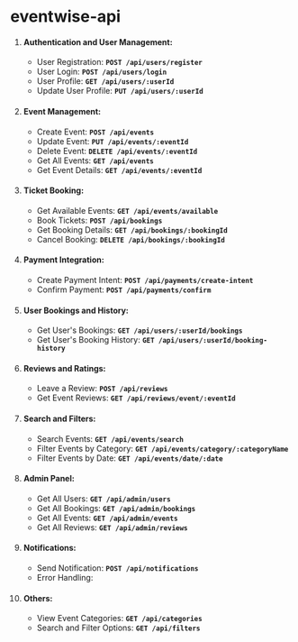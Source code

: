 # eventwise-api

1. #### Authentication and User Management: 
    - User Registration: __`POST /api/users/register`__
    - User Login: __`POST /api/users/login`__
    - User Profile: __`GET /api/users/:userId`__
    - Update User Profile: __`PUT /api/users/:userId`__

2. #### Event Management:
    - Create Event: __`POST /api/events`__
    - Update Event: __`PUT /api/events/:eventId`__
    - Delete Event: __`DELETE /api/events/:eventId`__
    - Get All Events: __`GET /api/events`__
    - Get Event Details: __`GET /api/events/:eventId`__

3. #### Ticket Booking:
    - Get Available Events: __`GET /api/events/available`__
    - Book Tickets: __`POST /api/bookings`__
    - Get Booking Details: __`GET /api/bookings/:bookingId`__
    - Cancel Booking: __`DELETE /api/bookings/:bookingId`__
4. #### Payment Integration:
    - Create Payment Intent: __`POST /api/payments/create-intent`__
    - Confirm Payment: __`POST /api/payments/confirm`__

5. #### User Bookings and History:
    - Get User's Bookings: __`GET /api/users/:userId/bookings`__
    - Get User's Booking History: __`GET /api/users/:userId/booking-history`__

6. #### Reviews and Ratings:
    - Leave a Review: __`POST /api/reviews`__
    - Get Event Reviews: __`GET /api/reviews/event/:eventId`__

7. #### Search and Filters:
    - Search Events: __`GET /api/events/search`__
    - Filter Events by Category: __`GET /api/events/category/:categoryName`__
    - Filter Events by Date: __`GET /api/events/date/:date`__

8. #### Admin Panel:
    - Get All Users: __`GET /api/admin/users`__
    - Get All Bookings: __`GET /api/admin/bookings`__
    - Get All Events: __`GET /api/admin/events`__
    - Get All Reviews: __`GET /api/admin/reviews`__

9. #### Notifications:
    - Send Notification: __`POST /api/notifications`__
    - Error Handling:

10. #### Others:
    - View Event Categories: __`GET /api/categories`__
    - Search and Filter Options: __`GET /api/filters`__
